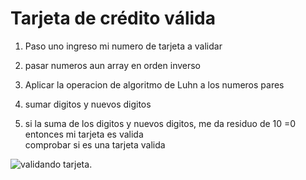 # Tarjeta de crédito válida


1. Paso uno ingreso mi numero de tarjeta a validar

2. pasar numeros aun array en orden inverso

3. Aplicar la operacion de algoritmo de Luhn a los numeros pares

4. sumar digitos y nuevos digitos 

5. si la suma de los digitos y nuevos digitos, me da residuo de 10 =0 entonces mi tarjeta es valida    
   comprobar si es una tarjeta valida

![validando tarjeta](http://www.nedgrafica.cl/imagenesnaty/card.jpg "DIAGRAMA DE FLUJO").